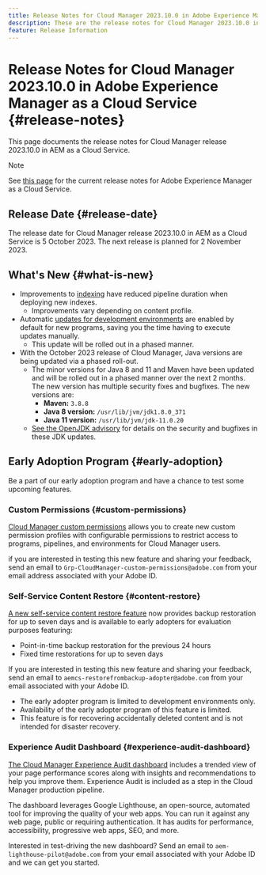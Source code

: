 ```yaml
---
title: Release Notes for Cloud Manager 2023.10.0 in Adobe Experience Manager as a Cloud Service
description: These are the release notes for Cloud Manager 2023.10.0 in AEM as a Cloud Service.
feature: Release Information
---
```


# Release Notes for Cloud Manager 2023.10.0 in Adobe Experience Manager as a Cloud Service {#release-notes}

This page documents the release notes for Cloud Manager release 2023.10.0 in AEM as a Cloud Service.

>[!NOTE]
>
>See [this page](/help/release-notes/release-notes-cloud/release-notes-current.md) for the current release notes for Adobe Experience Manager as a Cloud Service.

## Release Date {#release-date}

The release date for Cloud Manager release 2023.10.0 in AEM as a Cloud Service is 5 October 2023. The next release is planned for 2 November 2023.

## What's New {#what-is-new}

* Improvements to [indexing](/help/operations/indexing.md) have reduced pipeline duration when deploying new indexes.
  * Improvements vary depending on content profile.
* Automatic [updates for development environments](/help/implementing/cloud-manager/manage-environments.md#updating-environments) are enabled by default for new programs, saving you the time having to execute updates manually.
  * This update will be rolled out in a phased manner.
*  With the October 2023 release of Cloud Manager, Java versions are being updated via a phased roll-out.
    * The minor versions for Java 8 and 11 and Maven have been updated and will be rolled out in a phased manner over the next 2 months. The new version has multiple security fixes and bugfixes. The new versions are:
      * **Maven:** `3.8.8`
      * **Java  8 version:** `/usr/lib/jvm/jdk1.8.0_371`
      * **Java 11 version:** `/usr/lib/jvm/jdk-11.0.20`
    * [See the OpenJDK advisory](https://openjdk.org/groups/vulnerability/advisories/) for details on the security and bugfixes in these JDK updates.

## Early Adoption Program {#early-adoption}

Be a part of our early adoption program and have a chance to test some upcoming features.

### Custom Permissions {#custom-permissions}

[Cloud Manager custom permissions](/help/implementing/cloud-manager/custom-permissions.md) allows you to create new custom permission profiles with configurable permissions to restrict access to programs, pipelines, and environments for Cloud Manager users.

if you are interested in testing this new feature and sharing your feedback, send an email to `Grp-CloudManager-custom-permissions@adobe.com` from your email address associated with your Adobe ID.

### Self-Service Content Restore {#content-restore}

[A new self-service content restore feature](/help/operations/restore.md) now provides backup restoration for up to seven days and is available to early adopters for evaluation purposes featuring:

* Point-in-time backup restoration for the previous 24 hours
* Fixed time restorations for up to seven days

If you are interested in testing this new feature and sharing your feedback, send an email to `aemcs-restorefrombackup-adopter@adobe.com` from your email associated with your Adobe ID.

* The early adopter program is limited to development environments only.
* Availability of the early adopter program of this feature is limited.
* This feature is for recovering accidentally deleted content and is not intended for disaster recovery.

### Experience Audit Dashboard {#experience-audit-dashboard}

[The Cloud Manager Experience Audit dashboard](/help/implementing/cloud-manager/experience-audit-dashboard.md) includes a trended view of your page performance scores along with insights and recommendations to help you improve them. Experience Audit is included as a step in the Cloud Manager production pipeline.

The dashboard leverages Google Lighthouse, an open-source, automated tool for improving the quality of your web apps. You can run it against any web page, public or requiring authentication. It has audits for performance, accessibility, progressive web apps, SEO, and more.

Interested in test-driving the new dashboard? Send an email to `aem-lighthouse-pilot@adobe.com` from your email associated with your Adobe ID and we can get you started.

